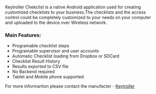 Keytroller Chekclist is a native Android application used for creating customized checklists to your business.The checklists and the access control  could be completely customized to your needs on your computer and uploaded to the device over Wireless network.

### Main Features:

* Programable checklist steps
* Programable supervisor and user accounts
* Automatic Checklist loading from Dropbox or SDCard
* Checklist Result History
* Results exported to CSV file
* No Backend required
* Tablet and Mobile phone supported

For more informartion please contact the manufacter - [Keytroller](http://www.keytroller.com/)

